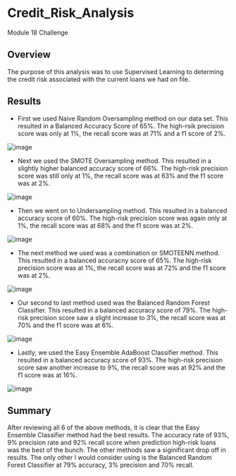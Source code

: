 # Credit_Risk_Analysis
Module 18 Challenge


## Overview
The purpose of this analysis was to use Supervised Learning to determing the credit risk associated with the current loans we had on file. 

## Results
- First we used Naive Random Oversampling method on our data set. This resulted in a Balanced Accuracy Score of 65%. The high-rsik precision score was only at 1%, the recall score was at 71% and a f1 score of 2%.

![image](https://user-images.githubusercontent.com/115592394/222336013-d7766e39-a5bb-4000-b378-a433d6639265.png)

- Next we used the SMOTE Oversampling method. This resulted in a slightly higher balanced accuracy score of 66%. The high-risk precision score was still only at 1%, the recall score was at 63% and the f1 score was at 2%.

![image](https://user-images.githubusercontent.com/115592394/222336356-a6e3e5b4-d6dd-4271-af2a-889f8253533f.png)

- Then we went on to Undersampling method. This resulted in a balanced accuracy score of 60%. The high-risk precision score was again only at 1%, the recall score was at 68% and the f1 score was at 2%.

![image](https://user-images.githubusercontent.com/115592394/222336570-ccda5225-8d3e-439b-ac95-1725320f998a.png)

- The next method we used was a combination or SMOTEENN method. This resulted in a balanced accuracny score of 65%. The high-risk precision score was at 1%, the recall score was at 72% and the f1 score was at 2%.

![image](https://user-images.githubusercontent.com/115592394/222336778-799743c6-5192-43a5-a6a7-f9886c60f864.png)

- Our second to last method used was the Balanced Random Forest Classifier. This resulted in a balanced accuracy score of 79%. The high-risk precision score saw a slight increase to 3%, the recall score was at 70% and the f1 score was at 6%.

![image](https://user-images.githubusercontent.com/115592394/222336991-c11ac309-c3ea-49e5-b3fe-11cf2fced23d.png)

- Lastly, we used the Easy Ensemble AdaBoost Classifier method. This resulted in a balanced accuracy score of 93%. The high-risk precision score saw another increase to 9%, the recall score was at 92% and the f1 score was at 16%.

![image](https://user-images.githubusercontent.com/115592394/222337203-5c6e7667-b6c4-4216-b7ab-1de867911e59.png)

## Summary
After reviewing all 6 of the above methods, it is clear that the Easy Ensemble Classifier method had the best results. The accuracy rate of 93%, 9% precision rate and 92% recall score when prediction high-risk loans was the best of the bunch. The other methods saw a siginificant drop off in results. The only other I would consider using is the Balanced Random Forest Classifier at 79% accuracy, 3% precision and 70% recall.
